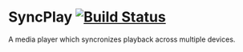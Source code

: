 # SyncPlay [![Build Status](https://travis-ci.org/vishalbiswas/SyncPlay.svg?branch=master)](https://travis-ci.org/vishalbiswas/SyncPlay)
A media player which syncronizes playback across multiple devices.
